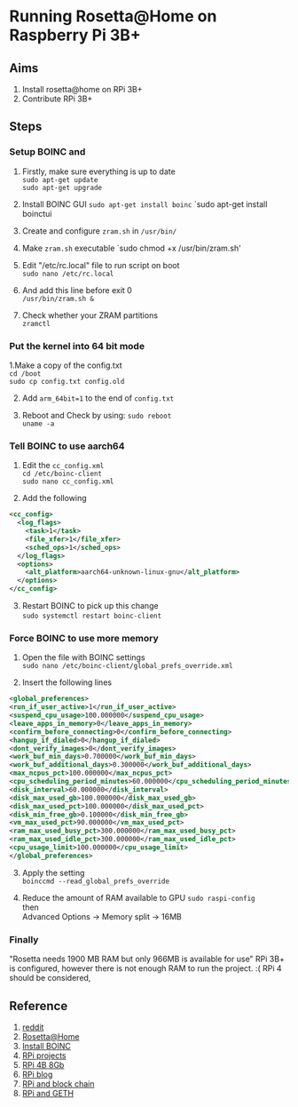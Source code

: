 # Running Rosetta@Home on Raspberry Pi 3B+

## Aims
1. Install rosetta@home on RPi 3B+  
2. Contribute RPi 3B+

## Steps
### Setup BOINC and 
1. Firstly, make sure everything is up to date  
`sudo apt-get update`  
`sudo apt-get upgrade`  

2. Install BOINC GUI
`sudo apt-get install boinc`
`sudo apt-get install boinctui
3. Create and configure `zram.sh` in `/usr/bin/`

4. Make `zram.sh` executable
`sudo chmod +x /usr/bin/zram.sh'

5. Edit "/etc/rc.local" file to run script on boot  
`sudo nano /etc/rc.local`

6. And add this line before exit 0  
`/usr/bin/zram.sh &`  

7. Check whether your ZRAM partitions  
`zramctl`  

### Put the kernel into 64 bit mode
1.Make a copy of the config.txt  
`cd /boot`  
`sudo cp config.txt config.old`  

2. Add `arm_64bit=1` to the end of `config.txt`    

3. Reboot and Check by using:
`sudo reboot`  
`uname -a`  


### Tell BOINC to use aarch64
1. Edit the `cc_config.xml`  
`cd /etc/boinc-client`  
`sudo nano cc_config.xml`  

2. Add the following  
```xml
<cc_config>
  <log_flags>
    <task>1</task>
    <file_xfer>1</file_xfer>
    <sched_ops>1</sched_ops>
  </log_flags>
  <options>
    <alt_platform>aarch64-unknown-linux-gnu</alt_platform>
  </options>
</cc_config>
```

3. Restart BOINC to pick up this change  
`sudo systemctl restart boinc-client`

### Force BOINC to use more memory
1. Open the file with BOINC settings  
`sudo nano /etc/boinc-client/global_prefs_override.xml`  

2. Insert the following lines
```xml
<global_preferences>
<run_if_user_active>1</run_if_user_active>
<suspend_cpu_usage>100.000000</suspend_cpu_usage>
<leave_apps_in_memory>0</leave_apps_in_memory>
<confirm_before_connecting>0</confirm_before_connecting>
<hangup_if_dialed>0</hangup_if_dialed>
<dont_verify_images>0</dont_verify_images>
<work_buf_min_days>0.700000</work_buf_min_days>
<work_buf_additional_days>0.300000</work_buf_additional_days>
<max_ncpus_pct>100.000000</max_ncpus_pct>
<cpu_scheduling_period_minutes>60.000000</cpu_scheduling_period_minutes>
<disk_interval>60.000000</disk_interval>
<disk_max_used_gb>100.000000</disk_max_used_gb>
<disk_max_used_pct>100.000000</disk_max_used_pct>
<disk_min_free_gb>0.100000</disk_min_free_gb>
<vm_max_used_pct>90.000000</vm_max_used_pct>
<ram_max_used_busy_pct>300.000000</ram_max_used_busy_pct>
<ram_max_used_idle_pct>300.000000</ram_max_used_idle_pct>
<cpu_usage_limit>100.000000</cpu_usage_limit>
</global_preferences> 
```  

3. Apply the setting  
`boinccmd --read_global_prefs_override` 

4. Reduce the amount of RAM available to GPU
`sudo raspi-config`  
then  
Advanced Options -> Memory split -> 16MB  


### Finally
 
"Rosetta needs 1900 MB RAM but only 966MB is available for use"
RPi 3B+ is configured, however there is not enough RAM to run the project. :(
RPi 4 should be considered, 


## Reference
1. [reddit](https://www.reddit.com/r/BOINC/comments/g0r0wa/running_rosetta_covid19_workunits_on_raspberry_pi/)
2. [Rosetta@Home](https://boinc.bakerlab.org/)
3. [Install BOINC](https://pimylifeup.com/raspberry-pi-boinc/)
4. [RPi projects](https://projects.raspberrypi.org/en/)
5. [RPi 4B 8Gb](https://hken.rs-online.com/web/p/processor-microcontroller-development-kits/1822098/)
6. [RPi blog](https://www.rs-online.com/designspark/aipidentifier-cn)
7. [RPi and block chain](https://www.rs-online.com/designspark/1-cn-2)
8. [RPi and GETH](https://kauri.io/running-an-ethereum-full-node-on-a-raspberrypi-4-m/9695fcca217f46feb355245275835fc0/a)
